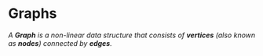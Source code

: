 # Graphs

_A **Graph** is a non-linear data structure that consists of **vertices** (also known as **nodes**) connected by **edges**._
